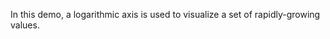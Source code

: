 In&nbsp;this demo, a&nbsp;logarithmic axis is&nbsp;used to&nbsp;visualize a&nbsp;set of&nbsp;rapidly-growing values.
<!--split-->